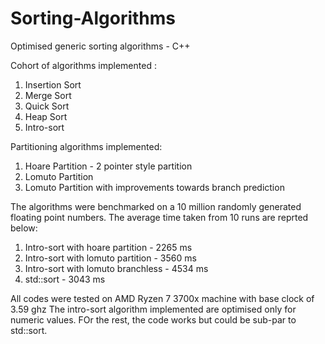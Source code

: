 # Sorting-Algorithms
Optimised generic sorting algorithms - C++

Cohort of algorithms implemented : 
  1. Insertion Sort
  2. Merge Sort
  3. Quick Sort
  4. Heap Sort
  5. Intro-sort
  
Partitioning algorithms implemented:
  1. Hoare Partition - 2 pointer style partition
  2. Lomuto Partition
  3. Lomuto Partition with improvements towards branch prediction
  
The algorithms were benchmarked on a 10 million randomly generated floating point numbers. The average time taken from 10 runs are reprted below:
  1. Intro-sort with hoare partition - 2265 ms
  2. Intro-sort with lomuto partition - 3560 ms
  3. Intro-sort with lomuto branchless - 4534 ms
  4. std::sort - 3043 ms

All codes were tested on AMD Ryzen 7 3700x machine with base clock of 3.59 ghz
The intro-sort algorithm implemented are optimised only for numeric values. FOr the rest, the code works but could be sub-par to std::sort.

  

